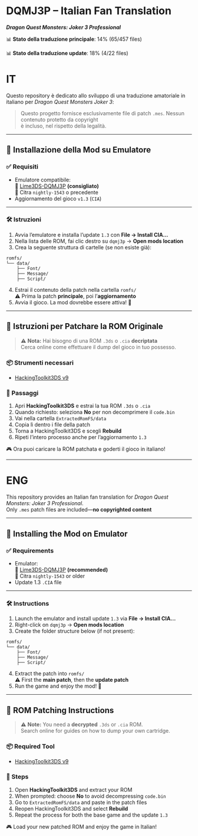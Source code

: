 # DQMJ3P – Italian Fan Translation

**_Dragon Quest Monsters: Joker 3 Professional_**

📊 **Stato della traduzione principale**: 14% (65/457 files)

📊 **Stato della traduzione update**: 18% (4/22 files)

# IT

Questo repository è dedicato allo sviluppo di una traduzione amatoriale in italiano per _Dragon Quest Monsters Joker 3_:

> Questo progetto fornisce esclusivamente file di patch `.mes`. Nessun contenuto protetto da copyright  
> è incluso, nel rispetto della legalità.

---

## 🧩 Installazione della Mod su Emulatore

### ✅ Requisiti

-   Emulatore compatibile:  
    🔸 [Lime3DS-DQMJ3P](https://github.com/Lurpigi/lime3ds-dqmj3p) **(consigliato)**  
    🔸 Citra `nightly-1543` o precedente
-   Aggiornamento del gioco `v1.3` (`CIA`)

---

### 🛠️ Istruzioni

1. Avvia l’emulatore e installa l’update `1.3` con **File → Install CIA…**
2. Nella lista delle ROM, fai clic destro su `dqmj3p` → **Open mods location**
3. Crea la seguente struttura di cartelle (se non esiste già):

```
romfs/
└── data/
    ├── Font/
    ├── Message/
    ├── Script/
```

4. Estrai il contenuto della patch nella cartella `romfs/`  
   ⚠️ Prima la patch **principale**, poi l’**aggiornamento**
5. Avvia il gioco. La mod dovrebbe essere attiva! 🎉

---

## 🧪 Istruzioni per Patchare la ROM Originale

> ⚠️ **Nota:** Hai bisogno di una ROM `.3ds` o `.cia` **decriptata**  
> Cerca online come effettuare il dump del gioco in tuo possesso.

### 📦 Strumenti necessari

-   [HackingToolkit3DS v9](https://github.com/Asia81/HackingToolkit9DS/releases/tag/9)

### 🔧 Passaggi

1. Apri **HackingToolkit3DS** e estrai la tua ROM `.3ds` o `.cia`
2. Quando richiesto: seleziona **No** per non decomprimere il `code.bin`
3. Vai nella cartella `ExtractedRomFS/data`
4. Copia lì dentro i file della patch
5. Torna a HackingToolkit3DS e scegli **Rebuild**
6. Ripeti l’intero processo anche per l’aggiornamento `1.3`

🎮 Ora puoi caricare la ROM patchata e goderti il gioco in italiano!

---

# ENG

This repository provides an Italian fan translation for _Dragon Quest Monsters: Joker 3 Professional_.  
Only `.mes` patch files are included—**no copyrighted content**

---

## 🧩 Installing the Mod on Emulator

### ✅ Requirements

-   Emulator:  
    🔸 [Lime3DS-DQMJ3P](https://github.com/Lurpigi/lime3ds-dqmj3p) **(recommended)**  
    🔸 Citra `nightly-1543` or older
-   Update 1.3 `.CIA` file

---

### 🛠️ Instructions

1. Launch the emulator and install update `1.3` via **File → Install CIA…**
2. Right-click on `dqmj3p` → **Open mods location**
3. Create the folder structure below (if not present):

```
romfs/
└── data/
    ├── Font/
    ├── Message/
    ├── Script/
```

4. Extract the patch into `romfs/`  
   ⚠️ First the **main patch**, then the **update patch**
5. Run the game and enjoy the mod! 🎉

---

## 🧪 ROM Patching Instructions

> ⚠️ **Note:** You need a **decrypted** `.3ds` or `.cia` ROM.  
> Search online for guides on how to dump your own cartridge.

### 📦 Required Tool

-   [HackingToolkit3DS v9](https://github.com/Asia81/HackingToolkit9DS/releases/tag/9)

### 🔧 Steps

1. Open **HackingToolkit3DS** and extract your ROM
2. When prompted: choose **No** to avoid decompressing `code.bin`
3. Go to `ExtractedRomFS/data` and paste in the patch files
4. Reopen HackingToolkit3DS and select **Rebuild**
5. Repeat the process for both the base game and the update `1.3`

🎮 Load your new patched ROM and enjoy the game in Italian!

